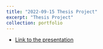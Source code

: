 ```yaml
---
title: "2022-09-15 Thesis Project"
excerpt: "Thesis Project"
collection: portfolio
--- 
```


* [Link to the presentation](http://olivieratangana.github.io/files/Thesis_Project.pdf)
